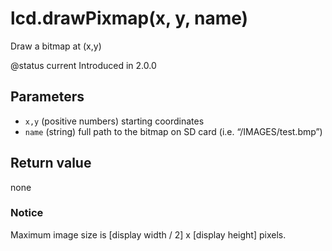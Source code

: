 # lcd.drawPixmap\(x, y, name\)

Draw a bitmap at \(x,y\)

@status current Introduced in 2.0.0

## Parameters

* `x,y` \(positive numbers\) starting coordinates
* `name` \(string\) full path to the bitmap on SD card \(i.e. “/IMAGES/test.bmp”\)

## Return value

none

### Notice

Maximum image size is \[display width / 2\] x \[display height\] pixels.

